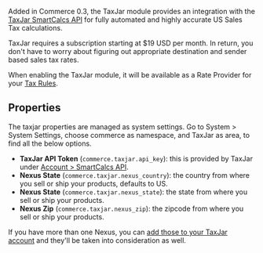 Added in Commerce 0.3, the TaxJar module provides an integration with the [TaxJar SmartCalcs API](https://www.taxjar.com/smartcalcs/) for fully automated and highly accurate US Sales Tax calculations. 

TaxJar requires a subscription starting at $19 USD per month. In return, you don't have to worry about figuring out appropriate destination and sender based sales tax rates. 

When enabling the TaxJar module, it will be available as a Rate Provider for your [Tax Rules](../../Taxes).

## Properties

The taxjar properties are managed as system settings. Go to System > System Settings, choose commerce as namespace, and TaxJar as area, to find all the below options.

- **TaxJar API Token** (`commerce.taxjar.api_key`): this is provided by TaxJar under [Account > SmartCalcs API](https://app.taxjar.com/account#api-access). 
- **Nexus State** (`commerce.taxjar.nexus_country`): the country from where you sell or ship your products, defaults to US.
- **Nexus State** (`commerce.taxjar.nexus_state`): the state from where you sell or ship your products. 
- **Nexus Zip** (`commerce.taxjar.nexus_zip`): the zipcode from where you sell or ship your products.

If you have more than one Nexus, you can [add those to your TaxJar account](https://app.taxjar.com/account#api-access) and they'll be taken into consideration as well.

